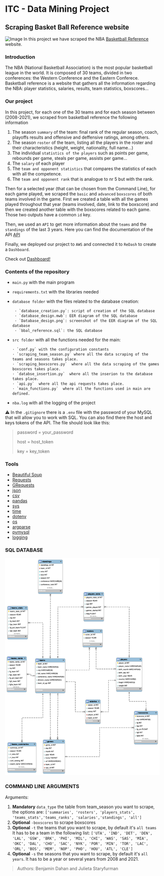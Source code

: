 # ITC - Data Mining Project
## Scraping Basket Ball Reference website
![Image](https://www.basketballnetwork.net/app/uploads/2021/03/Michael-Jordan-The-Last-Shot-min.jpeg)
In this project we have scraped the NBA [Basketball Reference](https://www.basketball-reference.com/teams/) website.

### Introduction
The NBA (National Basketball Association) is the most popular basketball league in the world. 
It is composed of 30 teams, divided in two conferences: the Western Conference and the Eastern Conferece.
Basketball reference is a website that gathers all the information regarding the NBA: player statistics, salaries, results, team statistics, boxscores...

### Our project
In this project, for each one of the 30 teams and for each season between (2008-2021), we scraped from basketball reference the following information
1. The season `summary` of the team: final rank of the regular season, coach, playoffs results and offensive and deffensive ratings, among others. 
2. The season `roster` of the team, listing all the players in the roster and their characteristics (height, weight, nationality, full name...)
3. The individual `statistics of the players` such as points per game, rebounds per game, steals per game, assists per game...
4. The `salary` of each player 
5. The `team and opponent statistics` that compares the statistics of each with all the competence.
6. The `team and opponent rank` that is analogue to nr 5 but with the rank.

Then for a selected year (that can be chosen from the Command Line), for each game played, we scraped the `basic` and `advanced` `boxscores` of both teams involved in the game. 
First we created a table with all the games played throughout that year (teams involved, date, link to the boxscore) and then we created another table with the boxscores related to each game. Those two outputs have a common `id` key.

Then, we used an `API` to get more information about the `teams` and the `standings` of the last 3 years.
Here you can find the documentation of the API [API](https://rapidapi.com/api-sports/api/api-nba/)

Finally, we deployed our project to `AWS` and connected it to `ReDash` to create a `Dashboard`.

Check out [Dashboard!](http://ec2-54-219-2-194.us-west-1.compute.amazonaws.com/public/dashboards/iMhgvgCK9mJYEw2ItvNiBorN5dczS0fXbA5f7ngs?org_slug=default)

### Contents of the repository
- `main.py` with the main program
- `requirements.txt` with the libraries needed
- `database folder` with the files related to the database creation:

       · `database_creation.py`: script of creation of the SQL database
       · `database_design.mwb`: EER diagram of the SQL database
       · `Database_design.png`: screenshot of the EER diagram of the SQL database
       · `bbal_reference.sql`: the SQL database
- `src folder` with all the functions needed for the main:

      · `conf.py` with the configuration constants
      · `scraping_team_season.py` where all the data scraping of the teams and seasons takes place.
      · `scraping_boxscores.py`  where all the data scraping of the games boxscores takes place.
      · `databse_insertion.py`  where all the inserion to the database takes place.
      · `api.py`  where all the api requests takes place.
      · `main_functions.py`  where all the functions used in main are defined.

- `nba.log` with all the logging of the project

⚠️ In the `.gitignore` there is a `.env` file with the password of your MySQL that will allow you to work with SQL.
You can also find there the host and keys tokens of the API.
The file should look like this:
> password = your_password
> 
> host = host_token
> 
>key = key_token


### Tools
- [Beautiful Soup](https://beautiful-soup-4.readthedocs.io/en/latest/)
- [Requests](https://docs.python-requests.org/en/latest/)
- [GRequests](https://pypi.org/project/requests/)
- [json](https://docs.python.org/3/library/json.html)
- [csv](https://docs.python.org/3/library/csv.html)
- [pandas](https://pandas.pydata.org/docs/)
- [sys](https://docs.python.org/3/library/sys.html)
- [time](https://docs.python.org/3/library/time.html)
- [dotenv](https://www.npmjs.com/package/dotenv)
- [os](https://docs.python.org/3/library/os.html)
- [argparse](https://docs.python.org/3/library/argparse.html)
- [pymysql](https://pymysql.readthedocs.io/en/latest/)
- [logging](https://docs.python.org/3/library/logging.html)

### SQL DATABASE

![SQL_DB](database/Database_design.png)

### COMMAND LINE ARGUMENTS
Arguments: 
1. **Mandatory** `data_type` the table from team_season you want to scrape, the options are:
`['summaries', 'rosters', 'players_stats', 'teams_stats','teams_ranks', 'salaries','standings', 'all']`
2. **Optional** `-boxscores` to scrape boxscores 
3. **Optional** `-t` the teams that you want to scrape, by default it's `all teams`
It has to be a team in the following list: 
`['UTA', 'IND', 'DET', 'DEN', 'LAL', 'GSW', 'BRK', 'PHI', 'MIL', 'CHI', 'WAS', 'SAS', 'MIA', 'OKC', 'DAL', 'CHO', 'SAC', 'NYK', 'POR', 'MIN', 'TOR', 'LAC', 'ORL', 'BOS', 'MEM', 'NOP', 'PHO', 'HOU', 'ATL', 'CLE']`
5. **Optional** `-s` the seasons that you want to scrape, by default it's `all years`. 
It has to be a year or several years from 2008 and 2021.




> Authors: Benjamin Dahan and Julieta Staryfurman 